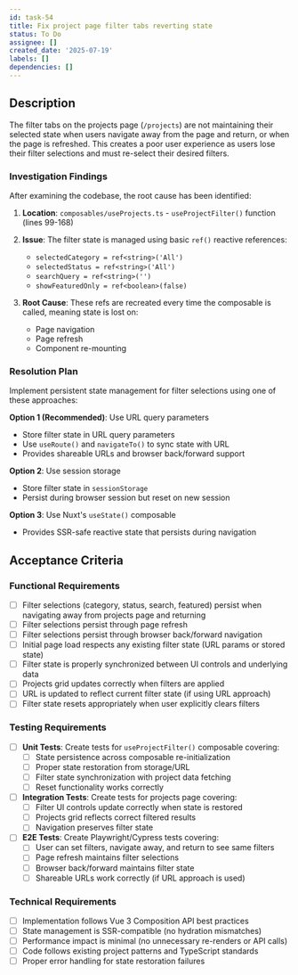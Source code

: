 ```yaml
---
id: task-54
title: Fix project page filter tabs reverting state
status: To Do
assignee: []
created_date: '2025-07-19'
labels: []
dependencies: []
---
```


## Description

The filter tabs on the projects page (`/projects`) are not maintaining their selected state when users navigate away from the page and return, or when the page is refreshed. This creates a poor user experience as users lose their filter selections and must re-select their desired filters.

### Investigation Findings

After examining the codebase, the root cause has been identified:

1. **Location**: `composables/useProjects.ts` - `useProjectFilter()` function (lines 99-168)
2. **Issue**: The filter state is managed using basic `ref()` reactive references:
   - `selectedCategory = ref<string>('All')`
   - `selectedStatus = ref<string>('All')`
   - `searchQuery = ref<string>('')`
   - `showFeaturedOnly = ref<boolean>(false)`

3. **Root Cause**: These refs are recreated every time the composable is called, meaning state is lost on:
   - Page navigation
   - Page refresh
   - Component re-mounting

### Resolution Plan

Implement persistent state management for filter selections using one of these approaches:

**Option 1 (Recommended)**: Use URL query parameters
- Store filter state in URL query parameters
- Use `useRoute()` and `navigateTo()` to sync state with URL
- Provides shareable URLs and browser back/forward support

**Option 2**: Use session storage
- Store filter state in `sessionStorage`
- Persist during browser session but reset on new session

**Option 3**: Use Nuxt's `useState()` composable
- Provides SSR-safe reactive state that persists during navigation

## Acceptance Criteria

### Functional Requirements
- [ ] Filter selections (category, status, search, featured) persist when navigating away from projects page and returning
- [ ] Filter selections persist through page refresh
- [ ] Filter selections persist through browser back/forward navigation
- [ ] Initial page load respects any existing filter state (URL params or stored state)
- [ ] Filter state is properly synchronized between UI controls and underlying data
- [ ] Projects grid updates correctly when filters are applied
- [ ] URL is updated to reflect current filter state (if using URL approach)
- [ ] Filter state resets appropriately when user explicitly clears filters

### Testing Requirements
- [ ] **Unit Tests**: Create tests for `useProjectFilter()` composable covering:
  - [ ] State persistence across composable re-initialization
  - [ ] Proper state restoration from storage/URL
  - [ ] Filter state synchronization with project data fetching
  - [ ] Reset functionality works correctly
- [ ] **Integration Tests**: Create tests for projects page covering:
  - [ ] Filter UI controls update correctly when state is restored
  - [ ] Projects grid reflects correct filtered results
  - [ ] Navigation preserves filter state
- [ ] **E2E Tests**: Create Playwright/Cypress tests covering:
  - [ ] User can set filters, navigate away, and return to see same filters
  - [ ] Page refresh maintains filter selections
  - [ ] Browser back/forward maintains filter state
  - [ ] Shareable URLs work correctly (if URL approach is used)

### Technical Requirements
- [ ] Implementation follows Vue 3 Composition API best practices
- [ ] State management is SSR-compatible (no hydration mismatches)
- [ ] Performance impact is minimal (no unnecessary re-renders or API calls)
- [ ] Code follows existing project patterns and TypeScript standards
- [ ] Proper error handling for state restoration failures
